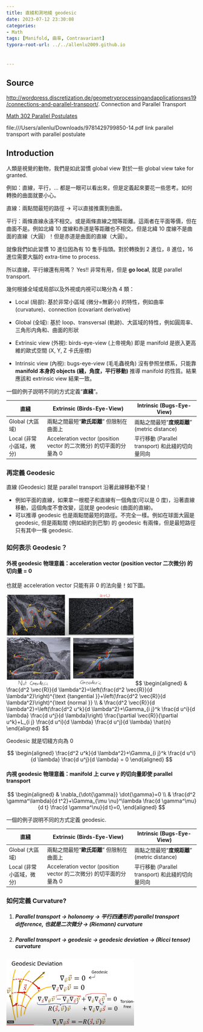 ```yaml
---
title: 直綫和測地綫 geodesic
date: 2023-07-12 23:30:08
categories:
- Math
tags: [Manifold, 曲率, Contravariant]
typora-root-url: ../../allenlu2009.github.io


---
```




## Source

http://wordpress.discretization.de/geometryprocessingandapplicationsws19/connections-and-parallel-transport/. Connection and Parallel Transport

[Math 302 Parallel Postulates](http://torus.math.uiuc.edu/jms/m302/02fl/handouts/ppostulates.pdf)

file:///Users/allenlu/Downloads/9781429799850-14.pdf  link parallel transport with parallel postulate



## Introduction

人類是視覺的動物，我們是如此習慣 global view 對於一些 global view take for granted.

例如：直線，平行，... 都是一眼可以看出來，但是定義起來要花一些思考。如何轉換的曲面就要小心。

直線：兩點間最短的路徑 -> 可以直接推廣到曲面。

平行：兩條直線永遠不相交。或是兩條直線之間等距離。這兩者在平面等價，但在曲面不是。例如北緯 10 度線和赤道是等距離也不相交。但是北緯 10 度線不是曲面的直線（大圓）！但是赤道是曲面的直線（大圓）。

就像我們如此習慣 10 進位因為有 10 隻手指頭。對於轉換到 2 進位，8 進位，16 進位需要大腦的 extra-time to process.  

所以直線，平行線還有用嗎？ Yes!!  非常有用，但是 **go local**, 就是 parallel transport.



幾何根據全域或局部以及外視或内視可以略分為 4 類：

* Local (局部):  基於非常小區域 (微分=無窮小) 的特性，例如曲率 (curvature)、connection (covariant derivative)

* Global (全域):  基於 loop、transversal (軌跡)、大區域的特性，例如圓周率、三角形内角和、曲面的形狀
* Extrinsic view (外視): birds-eye-view (上帝視角) 即是 manifold 是嵌入更高維的歐式空間 (X, Y, Z 卡氏座標)
* Intrinsic view (內視): bugs-eye-view (毛毛蟲視角) 沒有參照坐標系，只能靠 **manifold 本身的 objects (綫，角度，平行移動)** 推導 manifold 的性質。結果應該和 extrinsic view 結果一致。



一個的例子説明不同的方式定義“**直綫**”。

| 直綫                     | Extrinsic (Birds-Eye-View)                                   | Intrinsic (Bugs-Eye-View)                        |
| ------------------------ | ------------------------------------------------------------ | ------------------------------------------------ |
| Global (大區域)          | 兩點之間最短“**歐氏距離**” 但限制在曲面上                    | 兩點之間最短“**度規距離**” (metric distance)     |
| Local (非常小區域，微分) | Acceleration vector (position vector 的二次微分) 的切平面的分量為 0 | 平行移動 (Parallel transport) 和此綫的切向量同向 |



### 再定義 Geodesic

直線  (Geodesic) 就是 parallel transport 沿著此線移動不變！

* 例如平面的直線，如果拿一根棍子和直線有一個角度(可以是 0 度)，沿著直線移動，這個角度不會改變，這就是 geodesic (曲面的直線)。
* 可以推導 geodesic 也是兩點間最短的路徑。不完全一樣。例如在球面大圓是 geodesic, 但是兩點間 (例如紐約到巴黎) 的 geodesic 有兩條，但是最短路徑只有其中一條 geodesic.



### 如何表示 Geodesic？

#### 外視 geodesic 物理意義：acceleration vector (position vector 二次微分) 的切向量 = 0  

也就是 acceleration vector 只能有非 0 的法向量！如下圖。

<img src="/media/image-20230709221623836.png" alt="image-20230709221623836" style="zoom:33%;" />

<img src="/media/image-20230709221547272.png" alt="image-20230709221547272" style="zoom:33%;" />
$$
\begin{aligned}
& \frac{d^2 \vec{R}}{d \lambda^2}=\left(\frac{d^2 \vec{R}}{d \lambda^2}\right)^{\text {tangential }}+\left(\frac{d^2 \vec{R}}{d \lambda^2}\right)^{\text {normal }} \\
& \frac{d^2 \vec{R}}{d \lambda^2}=\left(\frac{d^2 u^k}{d \lambda^2}+\Gamma_{i j}^k \frac{d u^i}{d \lambda} \frac{d u^j}{d \lambda}\right) \frac{\partial \vec{R}}{\partial u^k}+L_{i j} \frac{d u^i}{d \lambda} \frac{d u^j}{d \lambda} \hat{n}
\end{aligned}
$$

Geodesic 就是切綫方向為 0

$$
\begin{aligned}
\frac{d^2 u^k}{d \lambda^2}+\Gamma_{i j}^k \frac{d u^i}{d \lambda} \frac{d u^j}{d \lambda} = 0 
\end{aligned}
$$

#### 内視 geodesic 物理意義：manifold 上 curve $\gamma$ 的切向量即使 parallel transport


$$
\begin{aligned}
& \nabla_{\dot{\gamma}} \dot{\gamma}=0 \\
& \frac{d^2 \gamma^\lambda}{d t^2}+\Gamma_{\mu \nu}^\lambda \frac{d \gamma^\mu}{d t} \frac{d \gamma^\nu}{d t}=0,
\end{aligned}
$$



一個的例子説明不同的方式定義 geodesic.

| 直綫                     | Extrinsic (Birds-Eye-View)                                   | Intrinsic (Bugs-Eye-View)                        |
| ------------------------ | ------------------------------------------------------------ | ------------------------------------------------ |
| Global (大區域)          | 兩點之間最短“**歐氏距離**” 但限制在曲面上                    | 兩點之間最短“**度規距離**” (metric distance)     |
| Local (非常小區域，微分) | Acceleration vector (position vector 的二次微分) 的切平面的分量為 0 | 平行移動 (Parallel transport) 和此綫的切向量同向 |





### 如何定義 Curvature?

1. ##### Parallel transport -> holonomy -> 平行四邊形的 parallel transport difference,  也就是二次微分 -> (Riemann) curvature 

2. ##### Parallel transport -> geodesic -> geodesic deviation -> (Ricci tensor) curvature



<img src="/media/image-20230715182630093.png" alt="image-20230715182630093" style="zoom: 33%;" />

